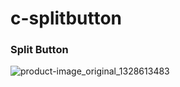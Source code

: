 # c-splitbutton

### Split Button 

![product-image_original_1328613483](https://user-images.githubusercontent.com/33103001/39127548-03442cac-470e-11e8-8ec4-d392da664823.png)
